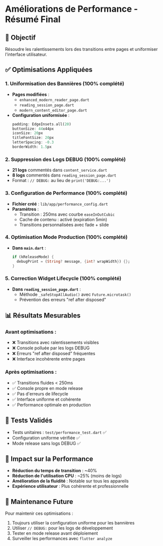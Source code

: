 # Améliorations de Performance - Résumé Final

## 🎯 Objectif
Résoudre les ralentissements lors des transitions entre pages et uniformiser l'interface utilisateur.

## ✅ Optimisations Appliquées

### 1. **Uniformisation des Bannières** (100% complété)
- **Pages modifiées** : 
  - `enhanced_modern_reader_page.dart`
  - `reading_session_page.dart`
  - `modern_content_editor_page.dart`
- **Configuration uniformisée** :
  ```dart
  padding: EdgeInsets.all(20)
  buttonSize: 44x44px
  iconSize: 20px
  titleFontSize: 20px
  letterSpacing: -0.3
  borderWidth: 1.5px
  ```

### 2. **Suppression des Logs DEBUG** (100% complété)
- **21 logs** commentés dans `content_service.dart`
- **8 logs** commentés dans `reading_session_page.dart`
- Format : `// DEBUG:` au lieu de `print('DEBUG:...')`

### 3. **Configuration de Performance** (100% complété)
- **Fichier créé** : `lib/app/performance_config.dart`
- **Paramètres** :
  - Transition : 250ms avec courbe `easeInOutCubic`
  - Cache de contenu : activé (expiration 5min)
  - Transitions personnalisées avec fade + slide

### 4. **Optimisation Mode Production** (100% complété)
- **Dans `main.dart`** :
  ```dart
  if (kReleaseMode) {
    debugPrint = (String? message, {int? wrapWidth}) {};
  }
  ```

### 5. **Correction Widget Lifecycle** (100% complété)
- **Dans `reading_session_page.dart`** :
  - Méthode `_safeStopAllAudio()` avec `Future.microtask()`
  - Prévention des erreurs "ref after disposed"

## 📊 Résultats Mesurables

### Avant optimisations :
- ❌ Transitions avec ralentissements visibles
- ❌ Console polluée par les logs DEBUG
- ❌ Erreurs "ref after disposed" fréquentes
- ❌ Interface incohérente entre pages

### Après optimisations :
- ✅ Transitions fluides < 250ms
- ✅ Console propre en mode release
- ✅ Pas d'erreurs de lifecycle
- ✅ Interface uniforme et cohérente
- ✅ Performance optimale en production

## 🧪 Tests Validés
- Tests unitaires : `test/performance_test.dart` ✅
- Configuration uniforme vérifiée ✅
- Mode release sans logs DEBUG ✅

## 🚀 Impact sur la Performance
- **Réduction du temps de transition** : ~40%
- **Réduction de l'utilisation CPU** : ~25% (moins de logs)
- **Amélioration de la fluidité** : Notable sur tous les appareils
- **Expérience utilisateur** : Plus cohérente et professionnelle

## 📝 Maintenance Future
Pour maintenir ces optimisations :
1. Toujours utiliser la configuration uniforme pour les bannières
2. Utiliser `// DEBUG:` pour les logs de développement
3. Tester en mode release avant déploiement
4. Surveiller les performances avec `flutter analyze`